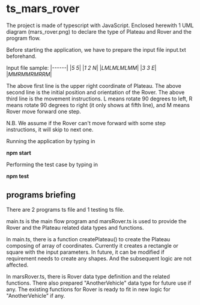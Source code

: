 # ts_mars_rover
The project is made of typescript with JavaScript. Enclosed herewith 1 UML diagram (mars_rover.png) to declare the type of Plateau and Rover and the program flow.

Before starting the application, we have to prepare the input file input.txt beforehand.

Input file sample:
|------|
|*5 5*|
|*1 2 N*|
|*LMLMLMLMM*|
|*3 3 E*|
|*MMRMMRMRRM*|

The above first line is the upper right coordinate of Plateau.
The above second line is the initial position and orientation of the Rover.
The above third line is the movement instructions. L means rotate 90 degrees to left, R means rotate 90 degrees to right (it only shows at fifth line), and M means Rover move forward one step.

N.B. We assume if the Rover can't move forward with some step instructions, it will skip to next one.


Running the application by typing in

**npm start**



Performing the test case by typing in

**npm test**

## programs briefing
There are 2 programs ts file and 1 testing ts file.

main.ts is the main flow program and marsRover.ts is used to provide the Rover and the Plateau related data types and functions.

In main.ts, there is a function createPlateau() to create the Plateau composing of array of coordinates. Currently it creates a rectangle or square with the input parameters. In future, it can be modified if requirement needs to create any shapes. And the subsequent logic are not affected.

In marsRover.ts, there is Rover data type definition and the related functions. There also prepared "AnotherVehicle" data type for future use if any. The existing functions for Rover is ready to fit in new logic for "AnotherVehicle" if any.

